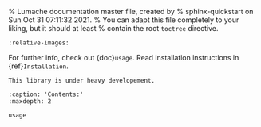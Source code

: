 % Lumache documentation master file, created by
% sphinx-quickstart on Sun Oct 31 07:11:32 2021.
% You can adapt this file completely to your liking, but it should at least
% contain the root `toctree` directive.


```{include} ../../README.md
:relative-images:
```

For further info, check out {doc}`usage`.
Read installation instructions in {ref}`Installation`.

```{warning}
This library is under heavy developement.
```

```{toctree}
:caption: 'Contents:'
:maxdepth: 2

usage
```


